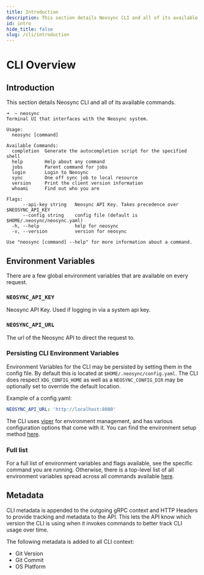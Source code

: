 ```yaml
---
title: Introduction
description: This section details Neosync CLI and all of its available commands.
id: intro
hide_title: false
slug: /cli/introduction
---
```


# CLI Overview

## Introduction

This section details Neosync CLI and all of its available commands.

```console
➜  ~ neosync
Terminal UI that interfaces with the Neosync system.

Usage:
  neosync [command]

Available Commands:
  completion  Generate the autocompletion script for the specified shell
  help        Help about any command
  jobs        Parent command for jobs
  login       Login to Neosync
  sync        One off sync job to local resource
  version     Print the client version information
  whoami      Find out who you are

Flags:
      --api-key string   Neosync API Key. Takes precedence over $NEOSYNC_API_KEY
      --config string    config file (default is $HOME/.neosync/neosync.yaml)
  -h, --help             help for neosync
  -v, --version          version for neosync

Use "neosync [command] --help" for more information about a command.
```

## Environment Variables

There are a few global environment variables that are available on every request.

### `NEOSYNC_API_KEY`

Neosync API Key. Used if logging in via a system api key.

### `NEOSYNC_API_URL`

The url of the Neosync API to direct the request to.

### Persisting CLI Environment Variables

Environment Variables for the CLI may be persisted by setting them in the config file.
By default this is located at `$HOME/.neosync/config.yaml`.
The CLI does respect `XDG_CONFIG_HOME` as well as a `NEOSYNC_CONFIG_DIR` may be optionally set to override the default location.

Example of a config.yaml:

```yaml
NEOSYNC_API_URL: 'http://localhost:8080'
```

The CLI uses [viper](https://github.com/spf13/viper) for environment management, and has various configuration options that come with it.
You can find the environment setup method [here](https://github.com/nucleuscloud/neosync/blob/main/cli/internal/cmds/neosync/neosync.go#L80).

### Full list

For a full list of environment variables and flags available, see the specific command you are running.
Otherwise, there is a top-level list of all environment variables spread across all commands available [here](../deploy/environment-variables.md#cli).

## Metadata

CLI metadata is appended to the outgoing gRPC context and HTTP Headers to provide tracking and metadata to the API.
This lets the API know which version the CLI is using when it invokes commands to better track CLI usage over time.

The following metadata is added to all CLI context:

- Git Version
- Git Commit
- OS Platform
